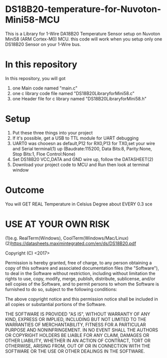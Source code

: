 # DS18B20-temperature-for-Nuvoton-Mini58-MCU

This is a Library for 1-Wire DA18B20 Temperature Sensor setup on Nuvoton Mini58 (ARM Cortex-M0) MCU.
this code will work when you setup only one DS18B20 Sensor on your 1-Wire bus.

# In this repository
In this repository, you will got
1. one Main code named "main.c"
2. one c library code file named "DS18B20LibraryforMini58.c"
3. one Header file for c library named "DS18B20LibraryforMini58.h"

# Setup
1. Put these three things into your project
2. If it's possible, get a USB to TTL module for UART debugging
3. UART0 was chooesn as default,P12 for RX0,P13 for TX0,set your wire and Serial terminal(1) up
   (Baudrate:115200, Data Bits:8, Parity:None, Stop Bits:1, Floe Control:None)
4. Set DS18B20 VCC,DATA and GND wire up, follow the DATASHEET(2)
5. Download your project code to MCU and Run then look at terminal window

# Outcome
You will GET REAL Temperature in Celsius Degree about EVERY 0.3 sce

# USE AT YOUR OWN RISK

(1)e.g. RealTerm(Windows), CoolTerm(Windows/Mac/Linux)
(2)https://datasheets.maximintegrated.com/en/ds/DS18B20.pdf

Copyright (C) <2017> <KEVIN-WANG>

Permission is hereby granted, free of charge, to any person obtaining a copy of this software and associated documentation files (the "Software"), to deal in the Software without restriction, including without limitation the rights to use, copy, modify, merge, publish, distribute, sublicense, and/or sell copies of the Software, and to permit persons to whom the Software is furnished to do so, subject to the following conditions:

The above copyright notice and this permission notice shall be included in all copies or substantial portions of the Software.

THE SOFTWARE IS PROVIDED "AS IS", WITHOUT WARRANTY OF ANY KIND, EXPRESS OR IMPLIED, INCLUDING BUT NOT LIMITED TO THE WARRANTIES OF MERCHANTABILITY, FITNESS FOR A PARTICULAR PURPOSE AND NONINFRINGEMENT. IN NO EVENT SHALL THE AUTHORS OR COPYRIGHT HOLDERS BE LIABLE FOR ANY CLAIM, DAMAGES OR OTHER LIABILITY, WHETHER IN AN ACTION OF CONTRACT, TORT OR OTHERWISE, ARISING FROM, OUT OF OR IN CONNECTION WITH THE SOFTWARE OR THE USE OR OTHER DEALINGS IN THE SOFTWARE.
